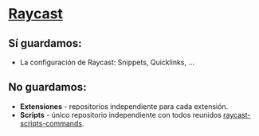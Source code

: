# [Raycast](https://www.raycast.com)

## Sí guardamos:

- La configuración de Raycast: Snippets, Quicklinks, ...

## No guardamos:

- **Extensiones** - repositorios independiente para cada extensión.
- **Scripts** - único repositorio independiente con todos reunidos [raycast-scripts-commands](https://github.com/manumorante/raycast-scripts-commands).